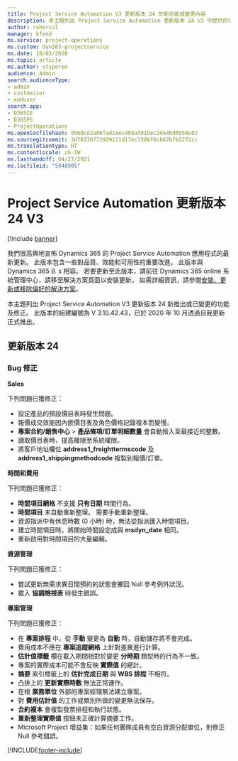 ```yaml
---
title: Project Service Automation V3 更新版本 24 的新功能或變更內容
description: 本主題列出 Project Service Automation 更新版本 24 V3 中提供的功能和修正。
author: ruhercul
manager: kfend
ms.service: project-operations
ms.custom: dyn365-projectservice
ms.date: 10/02/2020
ms.topic: article
ms.author: stsporen
audience: Admin
search.audienceType:
- admin
- customizer
- enduser
search.app:
- D365CE
- D365PS
- ProjectOperations
ms.openlocfilehash: 956dcd2a06fad1eec488ad81bec2de4bd0550e82
ms.sourcegitcommit: 3d78338773929121d17ec3386f6cb67bfb2272cc
ms.translationtype: HT
ms.contentlocale: zh-TW
ms.lasthandoff: 04/27/2021
ms.locfileid: "5948905"
---
```

# <a name="project-service-automation-update-release-24-v3"></a>Project Service Automation 更新版本 24 V3

[!include [banner](../includes/psa-now-project-operations.md)]

我們很高興地宣佈 Dynamics 365 的 Project Service Automation 應用程式的最新更新。 此版本包含一些對品質、效能和可用性的重要改進。 此版本與 Dynamics 365 9. x 相容。 若要更新至此版本，請前往 Dynamics 365 online 系統管理中心，請移至解決方案頁面以安裝更新。 如需詳細資訊，請參閱[安裝、更新或移除偏好的解決方案](/power-platform/admin/install-remove-preferred-solution)。

本主題列出 Project Service Automation V3 更新版本 24 新推出或已變更的功能及修正。 此版本的組建編號為 V 3.10.42.43，已於 2020 年 10 月透過自我更新正式推出。

## <a name="update-release-24"></a>更新版本 24

### <a name="bug-fixes"></a>Bug 修正

**Sales**

下列問題已獲修正：

- 設定產品的預設價目表時發生問題。
- 報價成交效能因內嵌價目表及角色價格記錄複本而變慢。
- **專案合約/銷售中心** > **產品條項/訂單明細數量** 會自動捨入至最接近的整數。
- 讀取價目表時，提高權限至系統權限。
- 將客戶地址欄位 **address1_freighttermscode** 及 **address1_shippingmethodcode** 複製到報價/訂單。 


**時間和費用**

下列問題已獲修正：

- **時間項目網格** 不支援 **只有日期** 時間行為。
- **時間項目** 未自動重新整理。 需要手動重新整理。
- 資源指派中有休息時數 (0 小時) 時，無法從指派匯入時間項目。
- 建立時間項目時，將開始時間設定成與 **msdyn_date** 相同。
- 重新啟用對時間項目的大量編輯。

**資源管理**

下列問題已獲修正：

- 嘗試更新無需求異日間預約的狀態會擲回 Null 參考例外狀況。
- 載入 **協調檢視表** 時發生錯誤。


**專案管理**

下列問題已獲修正：

- 在 **專案排程** 中，從 **手動** 變更為 **自動** 時，自動儲存將不會完成。
- 費用成本不應在 **專案追蹤網格** 上針對差異進行計算。
- **估計值標籤** 欄在載入期間相對於變更 **分時期** 類型時的行為不一致。
- 專案的實際成本可能不會反映 **實際值** 的總計。
- **摘要** 索引標籤上的 **估計完成日期** 與 **WBS 排程** 不相符。
- 凸排上的 **更新實際時數** 無法正常運作。
- 在根 **業務單位** 外部的專案經理無法建立專案。
- 對 **費用估計值** 的工作或類別所做的變更無法保存。
- **合約複本** 會複製發票排程和執行狀態。
- **重新整理實際值** 按鈕未正確計算摘要工作。
- Microsoft Project 增益集：如果任何團隊成員有空白資源分配單位，則修正 Null 參考錯誤。



[!INCLUDE[footer-include](../includes/footer-banner.md)]